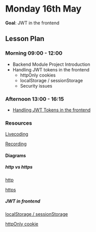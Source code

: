 # Monday 16th May

**Goal**: JWT in the frontend

## Lesson Plan

### Morning 09:00 - 12:00

+ Backend Module Project Introduction
+ Handling JWT tokens in the frontend
  + httpOnly cookies
  + localStorage / sessionStorage
  + Security issues

### Afternoon 13:00 - 16:15

+ [Handling JWT Tokens in the frontend](https://github.com/FrancoSpeziali/security-jwt-httpOnly)

### Resources

[Livecoding](https://github.com/E07-2/livecoding-jwt-cookies)

[Recording](https://us02web.zoom.us/rec/share/ToCTqeAOq3JLZKkN0TJfpDjKczynw6CNCTtYxeSw1vwMz810I2prBTTwomo8S4DG.ni6q68PJDXcox5o5)

#### Diagrams

##### http vs https

[http](./http%20vs%20https-http.drawio.png)

[https](./http%20vs%20https-https.drawio.png)

##### JWT in frontend

[localStorage / sessionStorage](./JWT%20in%20the%20frontend-localStorage%20_%20sessionStorage.drawio.png)

[httpOnly cookie](./JWT%20in%20the%20frontend-httpOnly%20cookie.drawio.png)